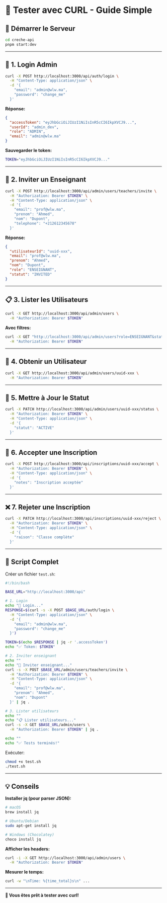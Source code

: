 # 🔧 Tester avec CURL - Guide Simple

## 🚀 Démarrer le Serveur

```bash
cd creche-api
pnpm start:dev
```

---

## 🔐 1. Login Admin

```bash
curl -X POST http://localhost:3000/api/auth/login \
  -H "Content-Type: application/json" \
  -d '{
    "email": "admin@wlw.ma",
    "password": "change_me"
  }'
```

**Réponse:**
```json
{
  "accessToken": "eyJhbGciOiJIUzI1NiIsInR5cCI6IkpXVCJ9...",
  "userId": "admin_dev",
  "role": "ADMIN",
  "email": "admin@wlw.ma"
}
```

**Sauvegarder le token:**
```bash
TOKEN="eyJhbGciOiJIUzI1NiIsInR5cCI6IkpXVCJ9..."
```

---

## 👥 2. Inviter un Enseignant

```bash
curl -X POST http://localhost:3000/api/admin/users/teachers/invite \
  -H "Authorization: Bearer $TOKEN" \
  -H "Content-Type: application/json" \
  -d '{
    "email": "prof@wlw.ma",
    "prenom": "Ahmed",
    "nom": "Dupont",
    "telephone": "+212612345678"
  }'
```

**Réponse:**
```json
{
  "utilisateurId": "uuid-xxx",
  "email": "prof@wlw.ma",
  "prenom": "Ahmed",
  "nom": "Dupont",
  "role": "ENSEIGNANT",
  "statut": "INVITED"
}
```

---

## 📋 3. Lister les Utilisateurs

```bash
curl -X GET http://localhost:3000/api/admin/users \
  -H "Authorization: Bearer $TOKEN"
```

**Avec filtres:**
```bash
curl -X GET "http://localhost:3000/api/admin/users?role=ENSEIGNANT&statut=ACTIVE&page=1&limit=10" \
  -H "Authorization: Bearer $TOKEN"
```

---

## 👤 4. Obtenir un Utilisateur

```bash
curl -X GET http://localhost:3000/api/admin/users/uuid-xxx \
  -H "Authorization: Bearer $TOKEN"
```

---

## 🔄 5. Mettre à Jour le Statut

```bash
curl -X PATCH http://localhost:3000/api/admin/users/uuid-xxx/status \
  -H "Authorization: Bearer $TOKEN" \
  -H "Content-Type: application/json" \
  -d '{
    "statut": "ACTIVE"
  }'
```

---

## 📝 6. Accepter une Inscription

```bash
curl -X POST http://localhost:3000/api/inscriptions/uuid-xxx/accept \
  -H "Authorization: Bearer $TOKEN" \
  -H "Content-Type: application/json" \
  -d '{
    "notes": "Inscription acceptée"
  }'
```

---

## ❌ 7. Rejeter une Inscription

```bash
curl -X PATCH http://localhost:3000/api/inscriptions/uuid-xxx/reject \
  -H "Authorization: Bearer $TOKEN" \
  -H "Content-Type: application/json" \
  -d '{
    "raison": "Classe complète"
  }'
```

---

## 🔗 Script Complet

Créer un fichier `test.sh`:

```bash
#!/bin/bash

BASE_URL="http://localhost:3000/api"

# 1. Login
echo "🔐 Login..."
RESPONSE=$(curl -s -X POST $BASE_URL/auth/login \
  -H "Content-Type: application/json" \
  -d '{
    "email": "admin@wlw.ma",
    "password": "change_me"
  }')

TOKEN=$(echo $RESPONSE | jq -r '.accessToken')
echo "✅ Token: $TOKEN"

# 2. Inviter enseignant
echo ""
echo "👥 Inviter enseignant..."
curl -s -X POST $BASE_URL/admin/users/teachers/invite \
  -H "Authorization: Bearer $TOKEN" \
  -H "Content-Type: application/json" \
  -d '{
    "email": "prof@wlw.ma",
    "prenom": "Ahmed",
    "nom": "Dupont"
  }' | jq .

# 3. Lister utilisateurs
echo ""
echo "📋 Lister utilisateurs..."
curl -s -X GET $BASE_URL/admin/users \
  -H "Authorization: Bearer $TOKEN" | jq .

echo ""
echo "✅ Tests terminés!"
```

Exécuter:
```bash
chmod +x test.sh
./test.sh
```

---

## 💡 Conseils

**Installer jq (pour parser JSON):**
```bash
# macOS
brew install jq

# Ubuntu/Debian
sudo apt-get install jq

# Windows (Chocolatey)
choco install jq
```

**Afficher les headers:**
```bash
curl -i -X GET http://localhost:3000/api/admin/users \
  -H "Authorization: Bearer $TOKEN"
```

**Mesurer le temps:**
```bash
curl -w "\nTime: %{time_total}s\n" ...
```

---

**🎉 Vous êtes prêt à tester avec curl!**

